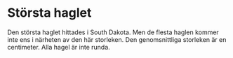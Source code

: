 # Största haglet

Den största haglet hittades i South Dakota. Men de flesta haglen kommer inte ens
i närheten av den här storleken. Den genomsnittliga storleken är en centimeter.
Alla hagel är inte runda.
